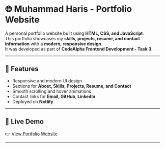 # 🌐 Muhammad Haris - Portfolio Website  

A personal portfolio website built using **HTML, CSS, and JavaScript**.  
This portfolio showcases my **skills, projects, resume, and contact information** with a **modern, responsive design**.  
It was developed as part of **CodeAlpha Frontend Development - Task 3**.  

---

## 🚀 Features  
- Responsive and modern UI design  
- Sections for **About, Skills, Projects, Resume, and Contact**  
- Smooth scrolling and hover animations  
- Contact links for **Email, GitHub, LinkedIn**  
- Deployed on **Netlify**  

---

## 🔗 Live Demo  
👉 [View Portfolio Website](https://haris-portfoliosite.netlify.app/)  

---
